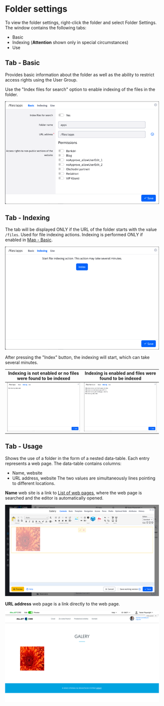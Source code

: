 # Folder settings

To view the folder settings, right-click the folder and select Folder Settings. The window contains the following tabs:
- Basic
- Indexing (**Attention** shown only in special circumstances)
- Use

## Tab - Basic

Provides basic information about the folder as well as the ability to restrict access rights using the User Group.

Use the "Index files for search" option to enable indexing of the files in the folder.

![](folder_settings_basic.png)

## Tab - Indexing

The tab will be displayed ONLY if the URL of the folder starts with the value `/files`. Used for file indexing actions. Indexing is performed ONLY if enabled in [Map - Basic](#karta---základné).

![](folder_settings_index.png)

After pressing the "Index" button, the indexing will start, which can take several minutes.

| Indexing is not enabled or no files were found to be indexed       | Indexing is enabled and files were found to be indexed  |
| :----------------------------------------------------------------: | :-----------------------------------------------------: |
| ![](folder_settings_index_empty.png)                               | ![](folder_settings_index_not-empty.png)                |

## Tab - Usage

Shows the use of a folder in the form of a nested data-table. Each entry represents a web page. The data-table contains columns:
- Name, website
- URL address, website
The two values are simultaneously lines pointing to different locations.

**Name** web site is a link to [List of web pages](../../../../redactor/webpages/README.md), where the web page is searched and the editor is automatically opened.

![](folder_link_A.png)

**URL address** web page is a link directly to the web page.

![](folder_link_B.png)
